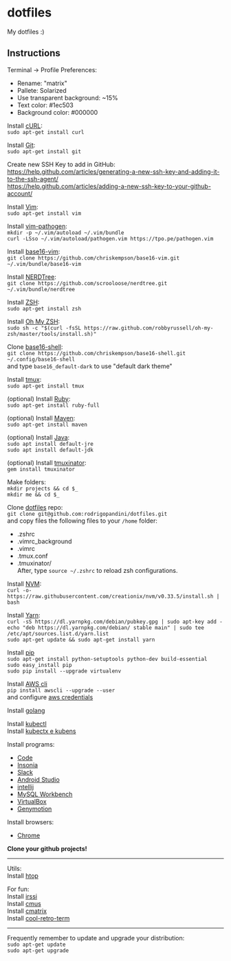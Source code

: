 # dotfiles
My dotfiles :)

## Instructions
Terminal -> Profile Preferences:
- Rename: "matrix"
- Pallete: Solarized 
- Use transparent background: ~15%
- Text color: #1ec503
- Background color: #000000

Install [cURL](https://curl.haxx.se/):  
`sudo apt-get install curl`

Install [Git](https://git-scm.com/):  
`sudo apt-get install git`

Create new SSH Key to add in GitHub:  
https://help.github.com/articles/generating-a-new-ssh-key-and-adding-it-to-the-ssh-agent/  
https://help.github.com/articles/adding-a-new-ssh-key-to-your-github-account/  

Install [Vim](http://www.vim.org/):  
`sudo apt-get install vim`  

Install [vim-pathogen](https://github.com/tpope/vim-pathogen):  
`mkdir -p ~/.vim/autoload ~/.vim/bundle`  
`curl -LSso ~/.vim/autoload/pathogen.vim https://tpo.pe/pathogen.vim`  

Install [base16-vim](https://github.com/chriskempson/base16-vim):  
`git clone https://github.com/chriskempson/base16-vim.git ~/.vim/bundle/base16-vim`  

Install [NERDTree](https://github.com/scrooloose/nerdtree):  
`git clone https://github.com/scrooloose/nerdtree.git ~/.vim/bundle/nerdtree`

Install [ZSH](https://github.com/robbyrussell/oh-my-zsh/wiki/Installing-ZSH):  
`sudo apt-get install zsh`

Install [Oh My ZSH](http://ohmyz.sh/):  
`sudo sh -c "$(curl -fsSL https://raw.github.com/robbyrussell/oh-my-zsh/master/tools/install.sh)"`

Clone [base16-shell](https://github.com/chriskempson/base16-shell):  
`git clone https://github.com/chriskempson/base16-shell.git ~/.config/base16-shell`  
and type `base16_default-dark` to use "default dark theme"

Install [tmux](https://github.com/tmux/tmux/wiki):  
`sudo apt-get install tmux`

(optional)
Install [Ruby](https://www.ruby-lang.org):  
`sudo apt-get install ruby-full`

(optional)
Install [Maven](http://www.mkyong.com/maven/how-to-install-maven-in-ubuntu/):  
`sudo apt-get install maven`  

(optional)
Install [Java](https://www.digitalocean.com/community/tutorials/how-to-install-java-with-apt-on-ubuntu-18-04):  
`sudo apt install default-jre`    
`sudo apt install default-jdk`  

(optional)
Install [tmuxinator](https://github.com/tmuxinator/tmuxinator):  
`gem install tmuxinator`

Make folders:  
`mkdir projects && cd $_`  
`mkdir me && cd $_`  

Clone [dotfiles](https://github.com/rodrigopandini/dotfiles) repo:  
`git clone git@github.com:rodrigopandini/dotfiles.git`  
and copy files the following files to your `/home` folder:  
  - .zshrc
  - .vimrc_background
  - .vimrc
  - .tmux.conf
  - .tmuxinator/  
After, type `source ~/.zshrc` to reload zsh configurations.

Install [NVM](https://github.com/creationix/nvm):  
`curl -o- https://raw.githubusercontent.com/creationix/nvm/v0.33.5/install.sh | bash`

Install [Yarn](https://yarnpkg.com/lang/en/docs/install/):  
`curl -sS https://dl.yarnpkg.com/debian/pubkey.gpg | sudo apt-key add -
echo "deb https://dl.yarnpkg.com/debian/ stable main" | sudo tee /etc/apt/sources.list.d/yarn.list`  
`sudo apt-get update && sudo apt-get install yarn`

Install [pip](https://www.saltycrane.com/blog/2010/02/how-install-pip-ubuntu/)  
`sudo apt-get install python-setuptools python-dev build-essential`  
`sudo easy_install pip`  
`sudo pip install --upgrade virtualenv`   

Install [AWS cli](http://docs.aws.amazon.com/pt_br/cli/latest/userguide/installing.html)  
`pip install awscli --upgrade --user`  
and configure [aws credentials](http://docs.aws.amazon.com/pt_br/cli/latest/userguide/cli-chap-getting-started.html)  

Install [golang](https://golang.org/doc/install)  

Install [kubectl](https://kubernetes.io/docs/tasks/tools/install-kubectl/)  
Install [kubectx e kubens](https://github.com/ahmetb/kubectx)  

Install programs:  
- [Code](https://code.visualstudio.com/)
- [Insonia](https://insomnia.rest/)  
- [Slack](https://slack.com/downloads/linux)  
- [Android Studio](https://developer.android.com/studio/)  
- [intellij](https://www.jetbrains.com/idea/download/#section=linux)
- [MySQL Workbench](https://dev.mysql.com/doc/workbench/en/wb-installing-linux.html)  
- [VirtualBox](https://www.virtualbox.org/wiki/Linux_Downloads)  
- [Genymotion](https://www.genymotion.com/download/)  

Install browsers:  
- [Chrome](https://www.google.com.br/chrome/browser/desktop/index.html)  


**Clone your github projects!**  

----

Utils:  
Install [htop](http://hisham.hm/htop/)

For fun:  
Install [irssi](https://irssi.org/)  
Install [cmus](https://cmus.github.io/)  
Install [cmatrix](http://www.asty.org/cmatrix/)  
Install [cool-retro-term](https://github.com/Swordfish90/cool-retro-term)  

----

Frequently remember to update and upgrade your distribution:  
`sudo apt-get update`  
`sudo apt-get upgrade`  
